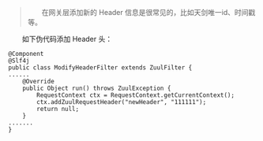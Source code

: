 > 　　在网关层添加新的 Header 信息是很常见的，比如天剑唯一id、时间戳等。

　　如下伪代码添加 Header 头：

```
@Component
@Slf4j
public class ModifyHeaderFilter extends ZuulFilter {
......
	@Override
	public Object run() throws ZuulException {
	    RequestContext ctx = RequestContext.getCurrentContext();
	    ctx.addZuulRequestHeader("newHeader", "111111");
	    return null;
	}
.......
}
```
